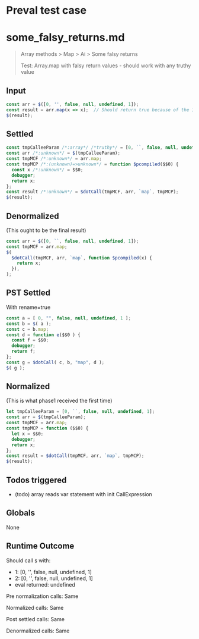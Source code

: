 # Preval test case

# some_falsy_returns.md

> Array methods > Map > Ai > Some falsy returns
>
> Test: Array.map with falsy return values - should work with any truthy value

## Input

`````js filename=intro
const arr = $([0, '', false, null, undefined, 1]);
const result = arr.map(x => x);  // Should return true because of the 1
$(result);
`````


## Settled


`````js filename=intro
const tmpCalleeParam /*:array*/ /*truthy*/ = [0, ``, false, null, undefined, 1];
const arr /*:unknown*/ = $(tmpCalleeParam);
const tmpMCF /*:unknown*/ = arr.map;
const tmpMCP /*:(unknown)=>unknown*/ = function $pcompiled($$0) {
  const x /*:unknown*/ = $$0;
  debugger;
  return x;
};
const result /*:unknown*/ = $dotCall(tmpMCF, arr, `map`, tmpMCP);
$(result);
`````


## Denormalized
(This ought to be the final result)

`````js filename=intro
const arr = $([0, ``, false, null, undefined, 1]);
const tmpMCF = arr.map;
$(
  $dotCall(tmpMCF, arr, `map`, function $pcompiled(x) {
    return x;
  }),
);
`````


## PST Settled
With rename=true

`````js filename=intro
const a = [ 0, "", false, null, undefined, 1 ];
const b = $( a );
const c = b.map;
const d = function e($$0 ) {
  const f = $$0;
  debugger;
  return f;
};
const g = $dotCall( c, b, "map", d );
$( g );
`````


## Normalized
(This is what phase1 received the first time)

`````js filename=intro
let tmpCalleeParam = [0, ``, false, null, undefined, 1];
const arr = $(tmpCalleeParam);
const tmpMCF = arr.map;
const tmpMCP = function ($$0) {
  let x = $$0;
  debugger;
  return x;
};
const result = $dotCall(tmpMCF, arr, `map`, tmpMCP);
$(result);
`````


## Todos triggered


- (todo) array reads var statement with init CallExpression


## Globals


None


## Runtime Outcome


Should call `$` with:
 - 1: [0, '', false, null, undefined, 1]
 - 2: [0, '', false, null, undefined, 1]
 - eval returned: undefined

Pre normalization calls: Same

Normalized calls: Same

Post settled calls: Same

Denormalized calls: Same
